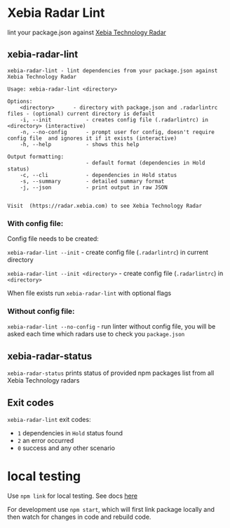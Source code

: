 # Xebia Radar Lint

lint your package.json against [Xebia Technology Radar](https://radar.xebia.com)

## xebia-radar-lint

```
xebia-radar-lint - lint dependencies from your package.json against Xebia Technology Radar

Usage: xebia-radar-lint <directory>

Options:
	<directory>      - directory with package.json and .radarlintrc files - (optional) current directory is default
	-i, --init           - creates config file (.radarlintrc) in <directory> (interactive)
	-n, --no-config      - prompt user for config, doesn't require config file  and ignores it if it exists (interactive)
	-h, --help           - shows this help

Output formatting:
	                     - default format (dependencies in Hold status)
	-c, --cli            - dependencies in Hold status
	-s, --summary        - detailed summary format
	-j, --json           - print output in raw JSON


Visit  (https://radar.xebia.com) to see Xebia Technology Radar

```

### With config file:

Config file needs to be created:

`xebia-radar-lint --init` - create config file (`.radarlintrc`) in current directory

`xebia-radar-lint --init <directory>` - create config file (`.radarlintrc`) in `<directory>`

When file exists run `xebia-radar-lint` with optional flags

### Without config file:

`xebia-radar-lint --no-config` - run linter without config file, you will be asked each time which radars use to check
you `package.json`

## xebia-radar-status

`xebia-radar-status` prints status of provided npm packages list from all Xebia Technology radars

## Exit codes

`xebia-radar-lint` exit codes:

- `1` dependencies in `Hold` status found
- `2` an error occurred
- `0` success and any other scenario

# local testing

Use  `npm link` for local testing. See docs [here](https://docs.npmjs.com/cli/v9/commands/npm-link)

For development use `npm start`, which will first link package locally and then watch for changes in code and rebuild
code.

